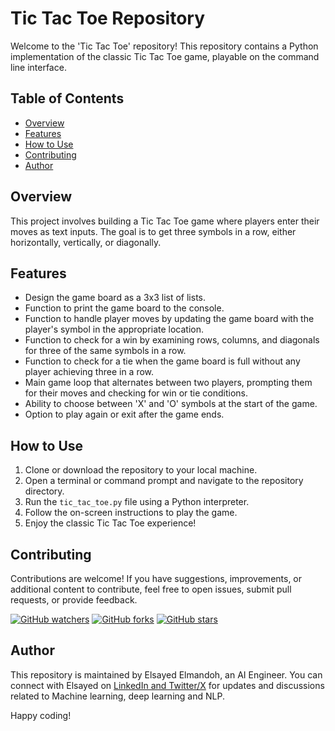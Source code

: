 # Tic Tac Toe Repository

Welcome to the 'Tic Tac Toe' repository! This repository contains a Python implementation of the classic Tic Tac Toe game, playable on the command line interface.

## Table of Contents

- [Overview](#overview)
- [Features](#features)
- [How to Use](#how-to-use)
- [Contributing](#contributing)
- [Author](#author)

## Overview

This project involves building a Tic Tac Toe game where players enter their moves as text inputs. The goal is to get three symbols in a row, either horizontally, vertically, or diagonally.

## Features

- Design the game board as a 3x3 list of lists.
- Function to print the game board to the console.
- Function to handle player moves by updating the game board with the player's symbol in the appropriate location.
- Function to check for a win by examining rows, columns, and diagonals for three of the same symbols in a row.
- Function to check for a tie when the game board is full without any player achieving three in a row.
- Main game loop that alternates between two players, prompting them for their moves and checking for win or tie conditions.
- Ability to choose between 'X' and 'O' symbols at the start of the game.
- Option to play again or exit after the game ends.

## How to Use

1. Clone or download the repository to your local machine.
2. Open a terminal or command prompt and navigate to the repository directory.
3. Run the `tic_tac_toe.py` file using a Python interpreter.
4. Follow the on-screen instructions to play the game.
5. Enjoy the classic Tic Tac Toe experience!

## Contributing

Contributions are welcome! If you have suggestions, improvements, or additional content to contribute, feel free to open issues, submit pull requests, or provide feedback. 

[![GitHub watchers](https://img.shields.io/github/watchers/elsayedelmandoh/tic_tac_toc.svg?style=social&label=Watch)](https://GitHub.com/elsayedelmandoh/tic_tac_toc/watchers/?WT.mc_id=academic-105485-koreyst)
[![GitHub forks](https://img.shields.io/github/forks/elsayedelmandoh/tic_tac_toc.svg?style=social&label=Fork)](https://GitHub.com/elsayedelmandoh/tic_tac_toc/network/?WT.mc_id=academic-105485-koreyst)
[![GitHub stars](https://img.shields.io/github/stars/elsayedelmandoh/tic_tac_toc.svg?style=social&label=Star)](https://GitHub.com/elsayedelmandoh/tic_tac_toc/stargazers/?WT.mc_id=academic-105485-koreyst)

## Author

This repository is maintained by Elsayed Elmandoh, an AI Engineer. You can connect with Elsayed on [LinkedIn and Twitter/X](https://linktr.ee/elsayedelmandoh) for updates and discussions related to Machine learning, deep learning and NLP.

Happy coding!
